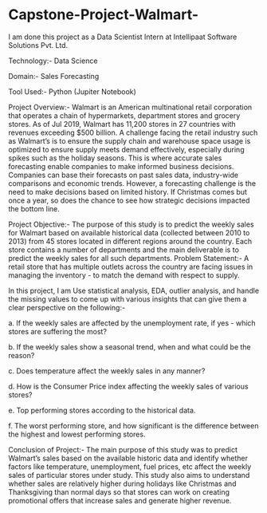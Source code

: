 # Capstone-Project-Walmart-

I am done this project as a Data Scientist Intern at Intellipaat Software Solutions Pvt. Ltd.

Technology:- Data Science

Domain:- Sales Forecasting

Tool Used:- Python (Jupiter Notebook)

Project Overview:- Walmart is an American multinational retail corporation that operates a chain of hypermarkets, department stores and grocery stores. As of Jul 2019, Walmart has 11,200 stores in 27 countries with revenues exceeding $500 billion. A challenge facing the retail industry such as Walmart’s is to ensure the supply chain and warehouse space usage is optimized to ensure supply meets demand effectively, especially during spikes such as the holiday seasons. This is where accurate sales forecasting enable companies to make informed business decisions. Companies can base their forecasts on past sales data, industry-wide comparisons and economic trends. However, a forecasting challenge is the need to make decisions based on limited history. If Christmas comes but once a year, so does the chance to see how strategic decisions impacted the bottom line.

Project Objective:- The purpose of this study is to predict the weekly sales for Walmart based on available historical data (collected between 2010 to 2013) from 45 stores located in different regions around the country. Each store contains a number of departments and the main deliverable is to predict the weekly sales for all such departments.
Problem Statement:- A retail store that has multiple outlets across the country are facing issues in managing the inventory - to match the demand with respect to supply.

In this project, I am Use statistical analysis, EDA, outlier analysis, and handle the missing values to come up with various insights that can give them a clear perspective on the following:-

a. If the weekly sales are affected by the unemployment rate, if yes - which stores are suffering the most?

b. If the weekly sales show a seasonal trend, when and what could be the reason?

c. Does temperature affect the weekly sales in any manner?

d. How is the Consumer Price index affecting the weekly sales of various stores?

e. Top performing stores according to the historical data.

f. The worst performing store, and how significant is the difference between the highest and lowest performing stores.

Conclusion of Project:- The main purpose of this study was to predict Walmart’s sales based on the available historic data and identify whether factors like temperature, unemployment, fuel prices, etc affect the weekly sales of particular stores under study. This study also aims to understand whether sales are relatively higher during holidays like Christmas and Thanksgiving than normal days so that stores can work on creating promotional offers that increase sales and generate higher revenue.
